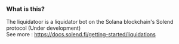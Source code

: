 ### What is this?

The liquidatoor is a liquidator bot on the Solana blockchain's Solend protocol (Under development)   
See more : https://docs.solend.fi/getting-started/liquidations


